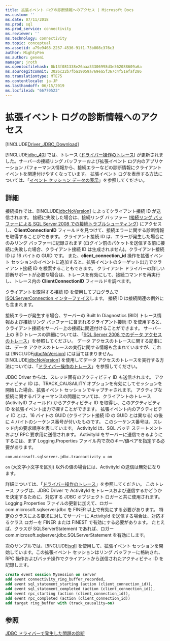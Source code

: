 ```yaml
---
title: 拡張イベント ログの診断情報へのアクセス | Microsoft Docs
ms.custom: ''
ms.date: 07/11/2018
ms.prod: sql
ms.prod_service: connectivity
ms.reviewer: ''
ms.technology: connectivity
ms.topic: conceptual
ms.assetid: a79e9468-2257-4536-91f1-73b008c376c3
author: MightyPen
ms.author: genemi
manager: jroth
ms.openlocfilehash: 0b13f081338e26aaa33306998d3e562088609a6a
ms.sourcegitcommit: 3026c22b7fba19059a769ea5f367c4f51efaf286
ms.translationtype: MTE75
ms.contentlocale: ja-JP
ms.lasthandoff: 06/15/2019
ms.locfileid: "66770523"
---
```

# <a name="accessing-diagnostic-information-in-the-extended-events-log"></a>拡張イベント ログの診断情報へのアクセス
[!INCLUDE[Driver_JDBC_Download](../../includes/driver_jdbc_download.md)]

  [!INCLUDE[jdbc_40](../../includes/jdbc_40_md.md)] では、トレース ([ドライバー操作のトレース](../../connect/jdbc/tracing-driver-operation.md)) が更新されました。サーバーの接続リング バッファーおよび拡張イベント ログ内のアプリケーション パフォーマンス情報から、接続エラーなどの診断情報にクライアント イベントを関連付けやすくなっています。 拡張イベント ログを表示する方法については、「[イベント セッション データの表示](https://msdn.microsoft.com/library/hh710068(SQL.110).aspx)」を参照してください。  
  
## <a name="details"></a>詳細  
 接続操作では、[!INCLUDE[jdbcNoVersion](../../includes/jdbcnoversion_md.md)] によってクライアント接続 ID が送信されます。 接続に失敗した場合は、接続リング バッファー ([接続リング バッファーによる SQL Server 2008 での接続トラブルシューティング](https://go.microsoft.com/fwlink/?LinkId=207752)) にアクセスし、**ClientConnectionID** フィールドを見つけて、接続エラーに関する診断情報を取得することができます。 クライアント接続 ID は、エラーが発生した場合にのみリング バッファーに記録されます (ログイン前のパケットを送信する前に接続に失敗した場合、クライアント接続 ID は生成されません)。クライアント接続 ID は 16 バイトの GUID です。 また、**client_connection_id** 操作を拡張イベント セッションのイベントに追加すると、拡張イベントのターゲット出力でクライアント接続 ID を検索することもできます。 クライアント ドライバーの詳しい診断サポートが必要な場合は、トレースを有効にして、接続コマンドを再実行し、トレース内の **ClientConnectionID** フィールドを調べます。  
  
 クライアントを取得する接続 ID を使用してプログラムで[ISQLServerConnection インターフェイス](../../connect/jdbc/reference/isqlserverconnection-interface.md)します。 接続 ID は接続関連の例外にも含まれます。  
  
 接続エラーが発生する場合、サーバーの Built In Diagnostics (BID) トレース情報および接続リング バッファーに含まれるクライアント接続 ID を使用すると、クライアント接続をサーバー上の接続に関連付けることができます。 サーバー上の BID トレースの詳細については、「[SQL Server 2008 でのデータ アクセスのトレース](https://go.microsoft.com/fwlink/?LinkId=125805)」を参照してください。 データ アクセスのトレースに関する記事には、データ アクセスのトレースの実行に関する情報も含まれていますが、これは [!INCLUDE[jdbcNoVersion](../../includes/jdbcnoversion_md.md)] には当てはまりません。[!INCLUDE[jdbcNoVersion](../../includes/jdbcnoversion_md.md)] を使用してデータ アクセスのトレースを実行する方法については、「[ドライバー操作のトレース](../../connect/jdbc/tracing-driver-operation.md)」を参照してください。  
  
 JDBC Driver からは、スレッド固有のアクティビティ ID も送信されます。 アクティビティ ID は、TRACK_CAUSAILITY オプションを有効にしてセッションを開始した場合、拡張イベント セッションでキャプチャされます。 アクティブな接続に関するパフォーマンスの問題については、クライアントのトレース (ActivityID フィールド) からアクティビティ ID を取得し、このアクティビティ ID を拡張イベント出力で探すことができます。 拡張イベント内のアクティビティ ID とは、16 バイトの GUID (クライアント接続 ID の GUID とは異なる) の後に 4 バイトのシーケンス番号が付いたものです。 このシーケンス番号は、スレッド内の要求順序を表しています。 ActivityId は、SQL バッチ ステートメントおよび RPC 要求用に送信されます。 ActivityId をサーバーに送信できるようにするには、まず Logging.Properties ファイル内で次のキー/値ペアを指定する必要があります。  
  
```
com.microsoft.sqlserver.jdbc.traceactivity = on  
```  
  
 `on` (大文字小文字を区別) 以外の値の場合には、ActivityId の送信は無効になります。  
  
 詳細については、「[ドライバー操作のトレース](../../connect/jdbc/tracing-driver-operation.md)」を参照してください。 このトレース フラグは、JDBC Driver で ActivityId をトレースおよび送信するかどうかを決定するために、対応する JDBC オブジェクト ロガーと共に使用されます。 Logging.Properties ファイルの更新に加えて、ロガー com.microsoft.sqlserver.jdbc を FINER 以上で有効にする必要があります。 特定のクラスによる要求に対してサーバーに ActivityId を送信する場合は、対応するクラス ロガーを FINER または FINEST で有効にする必要があります。 たとえば、クラスが SQLServerStatement であれば、ロガー com.microsoft.sqlserver.jdbc.SQLServerStatement を有効にします。  
  
 次のサンプルでは、[!INCLUDE[tsql](../../includes/tsql-md.md)] を使用して、拡張イベント セッションを開始しています。この拡張イベント セッションはリング バッファーに格納され、RPC 操作およびバッチ操作でクライアントから送信されたアクティビティ ID を記録します。  
  
```sql
create event session MySession on server  
add event connectivity_ring_buffer_recorded,  
add event sql_statement_starting (action (client_connection_id)),  
add event sql_statement_completed (action (client_connection_id)),  
add event rpc_starting (action (client_connection_id)),  
add event rpc_completed (action (client_connection_id))  
add target ring_buffer with (track_causality=on)  
```  
  
## <a name="see-also"></a>参照  
 [JDBC ドライバーで発生した問題の診断](../../connect/jdbc/diagnosing-problems-with-the-jdbc-driver.md)  
  
  
